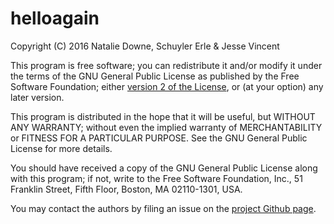 # helloagain

Copyright (C) 2016 Natalie Downe, Schuyler Erle & Jesse Vincent

This program is free software; you can redistribute it and/or modify it under
the terms of the GNU General Public License as published by the Free Software
Foundation; either [version 2 of the
License](http://www.gnu.org/licenses/old-licenses/gpl-2.0.en.html), or (at your
option) any later version.

This program is distributed in the hope that it will be useful, but WITHOUT ANY
WARRANTY; without even the implied warranty of MERCHANTABILITY or FITNESS FOR A
PARTICULAR PURPOSE.  See the GNU General Public License for more details.

You should have received a copy of the GNU General Public License along with
this program; if not, write to the Free Software Foundation, Inc., 51 Franklin
Street, Fifth Floor, Boston, MA 02110-1301, USA.

You may contact the authors by filing an issue on the
[project Github page](http://github.com/schuyler/helloagain).
